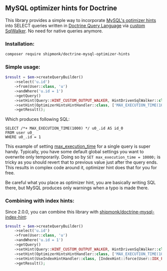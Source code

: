## MySQL optimizer hints for Doctrine

This library provides a simple way to incorporate [MySQL's optimizer hints](https://dev.mysql.com/doc/refman/8.0/en/optimizer-hints.html)
into SELECT queries written in [Doctrine Query Language](https://www.doctrine-project.org/projects/doctrine-orm/en/2.9/reference/dql-doctrine-query-language.html)
via [custom SqlWalker](https://www.doctrine-project.org/projects/doctrine-orm/en/2.9/cookbook/dql-custom-walkers.html#modify-the-output-walker-to-generate-vendor-specific-sql).
No need for native queries anymore.

### Installation:

```sh
composer require shipmonk/doctrine-mysql-optimizer-hints
```

### Simple usage:

```php
$result = $em->createQueryBuilder()
    ->select('u.id')
    ->from(User::class, 'u')
    ->andWhere('u.id = 1')
    ->getQuery()
    ->setHint(Query::HINT_CUSTOM_OUTPUT_WALKER, HintDrivenSqlWalker::class)
    ->setHint(OptimizerHintsHintHandler::class, ['MAX_EXECUTION_TIME(1000)'])
    ->getResult();
```

Which produces following SQL:

```mysql
SELECT /*+ MAX_EXECUTION_TIME(1000) */ u0_.id AS id_0
FROM user u0_
WHERE u0_.id = 1
```

This example of setting [max_execution_time](https://dev.mysql.com/doc/refman/8.0/en/server-system-variables.html#sysvar_max_execution_time) for a single query is super handy.
Typically, you have some default global settings you want to overwrite only temporarily.
Doing so by `SET max_execution_time = 10000;` is tricky as you should revert that to previous value just after the query ends.
This results in complex code around it, optimizer hint does that for you for free.

Be careful what you place as optimizer hint, you are basically writing SQL there, but MySQL produces only warnings when a typo is made there.

### Combining with index hints:

Since 2.0.0, you can combine this library with [shipmonk/doctrine-mysql-index-hint](https://github.com/shipmonk-rnd/doctrine-mysql-index-hints):

```php
$result = $em->createQueryBuilder()
    ->select('u.id')
    ->from(User::class, 'u')
    ->andWhere('u.id = 1')
    ->getQuery()
    ->setHint(Query::HINT_CUSTOM_OUTPUT_WALKER, HintDrivenSqlWalker::class)
    ->setHint(OptimizerHintsHintHandler::class, ['MAX_EXECUTION_TIME(1000)'])
    ->setHint(UseIndexHintHandler::class, [IndexHint::force(User::IDX_FOO, User::TABLE_NAME)])
    ->getResult();
```
